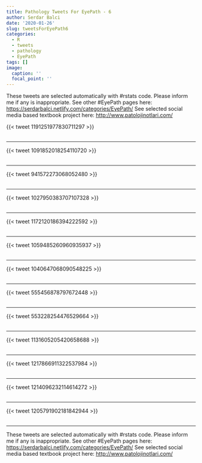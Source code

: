 ```yaml
---
title: Pathology Tweets For EyePath - 6
author: Serdar Balci
date: '2020-01-26'
slug: tweetsForEyePath6
categories:
  - R
  - tweets
  - pathology
  - EyePath
tags: []
image:
  caption: ''
  focal_point: ''
---
```



These tweets are selected automatically with #rstats code. Please inform me if any is inappropriate.
See other #EyePath pages here: https://serdarbalci.netlify.com/categories/EyePath/ 
See selected social media based textbook project here: http://www.patolojinotlari.com/

{{< tweet 1191251977830711297 >}}
<br>
<br>
<hr>
{{< tweet 1091852018254110720 >}}
<br>
<br>
<hr>
{{< tweet 941572273068052480 >}}
<br>
<br>
<hr>
{{< tweet 1027950383707107328 >}}
<br>
<br>
<hr>
{{< tweet 1172120186394222592 >}}
<br>
<br>
<hr>
{{< tweet 1059485260960935937 >}}
<br>
<br>
<hr>
{{< tweet 1040647068090548225 >}}
<br>
<br>
<hr>
{{< tweet 555456878797672448 >}}
<br>
<br>
<hr>
{{< tweet 553228254476529664 >}}
<br>
<br>
<hr>
{{< tweet 1131605205420658688 >}}
<br>
<br>
<hr>
{{< tweet 1217866911322537984 >}}
<br>
<br>
<hr>
{{< tweet 1214096232114614272 >}}
<br>
<br>
<hr>
{{< tweet 1205791902181842944 >}}
<br>
<br>
<hr>


These tweets are selected automatically with #rstats code. Please inform me if any is inappropriate.
See other #EyePath pages here: https://serdarbalci.netlify.com/categories/EyePath/ 
See selected social media based textbook project here: http://www.patolojinotlari.com/
